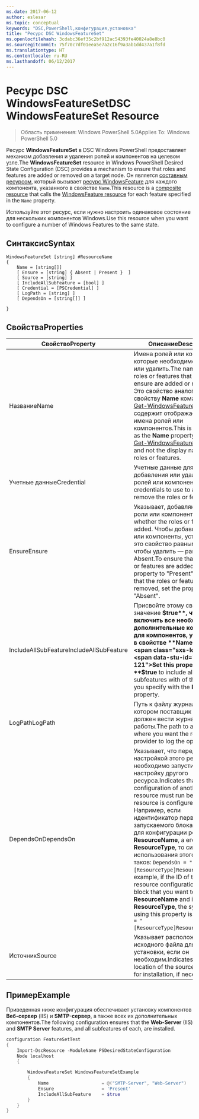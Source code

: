 ```yaml
---
ms.date: 2017-06-12
author: eslesar
ms.topic: conceptual
keywords: "DSC,PowerShell,конфигурация,установка"
title: "Ресурс DSC WindowsFeatureSet"
ms.openlocfilehash: 3cdabc36ef35c2bf912ac54393fe40024a8e8bc0
ms.sourcegitcommit: 75f70c7df01eea5e7a2c16f9a3ab1dd437a1f8fd
ms.translationtype: HT
ms.contentlocale: ru-RU
ms.lasthandoff: 06/12/2017
---
```

# <a name="dsc-windowsfeatureset-resource"></a><span data-ttu-id="c1cc8-103">Ресурс DSC WindowsFeatureSet</span><span class="sxs-lookup"><span data-stu-id="c1cc8-103">DSC WindowsFeatureSet Resource</span></span>

> <span data-ttu-id="c1cc8-104">Область применения: Windows PowerShell 5.0</span><span class="sxs-lookup"><span data-stu-id="c1cc8-104">Applies To: Windows PowerShell 5.0</span></span>

<span data-ttu-id="c1cc8-105">Ресурс **WindowsFeatureSet** в DSC Windows PowerShell предоставляет механизм добавления и удаления ролей и компонентов на целевом узле.</span><span class="sxs-lookup"><span data-stu-id="c1cc8-105">The **WindowsFeatureSet** resource in Windows PowerShell Desired State Configuration (DSC) provides a mechanism to ensure that roles and features are added or removed on a target node.</span></span>
<span data-ttu-id="c1cc8-106">Он является [составным ресурсом](authoringResourceComposite.md), который вызывает [ресурс WindowsFeature](windowsfeatureResource.md) для каждого компонента, указанного в свойстве `Name`.</span><span class="sxs-lookup"><span data-stu-id="c1cc8-106">This resource is a [composite resource](authoringResourceComposite.md) that calls the [WindowsFeature resource](windowsfeatureResource.md) for each feature specified in the `Name` property.</span></span>

<span data-ttu-id="c1cc8-107">Используйте этот ресурс, если нужно настроить одинаковое состояние для нескольких компонентов Windows.</span><span class="sxs-lookup"><span data-stu-id="c1cc8-107">Use this resource when you want to configure a number of Windows Features to the same state.</span></span>

## <a name="syntax"></a><span data-ttu-id="c1cc8-108">Синтаксис</span><span class="sxs-lookup"><span data-stu-id="c1cc8-108">Syntax</span></span>

```
WindowsFeatureSet [string] #ResourceName
{
    Name = [string[]] 
    [ Ensure = [string] { Absent | Present }  ]
    [ Source = [string] ]
    [ IncludeAllSubFeature = [bool] ]
    [ Credential = [PSCredential] ]
    [ LogPath = [string] ]
    [ DependsOn = [string[]] ]
    
}
```

## <a name="properties"></a><span data-ttu-id="c1cc8-109">Свойства</span><span class="sxs-lookup"><span data-stu-id="c1cc8-109">Properties</span></span>

|  <span data-ttu-id="c1cc8-110">Свойство</span><span class="sxs-lookup"><span data-stu-id="c1cc8-110">Property</span></span>  |  <span data-ttu-id="c1cc8-111">Описание</span><span class="sxs-lookup"><span data-stu-id="c1cc8-111">Description</span></span>   | 
|---|---| 
| <span data-ttu-id="c1cc8-112">Название</span><span class="sxs-lookup"><span data-stu-id="c1cc8-112">Name</span></span>| <span data-ttu-id="c1cc8-113">Имена ролей или компонентов, которые необходимо добавить или удалить.</span><span class="sxs-lookup"><span data-stu-id="c1cc8-113">The names of the roles or features that you want to ensure are added or removed.</span></span> <span data-ttu-id="c1cc8-114">Это свойство аналогично свойству **Name** командлета [Get-WindowsFeature](https://technet.microsoft.com/en-us/library/jj205469.aspx) и не содержит отображаемые имена ролей или компонентов.</span><span class="sxs-lookup"><span data-stu-id="c1cc8-114">This is the same as the **Name** property of the [Get-WindowsFeature](https://technet.microsoft.com/en-us/library/jj205469.aspx) cmdlet, and not the display name of the roles or features.</span></span>| 
| <span data-ttu-id="c1cc8-115">Учетные данные</span><span class="sxs-lookup"><span data-stu-id="c1cc8-115">Credential</span></span>| <span data-ttu-id="c1cc8-116">Учетные данные для добавления или удаления ролей или компонентов.</span><span class="sxs-lookup"><span data-stu-id="c1cc8-116">The credentials to use to add or remove the roles or features.</span></span>| 
| <span data-ttu-id="c1cc8-117">Ensure</span><span class="sxs-lookup"><span data-stu-id="c1cc8-117">Ensure</span></span>| <span data-ttu-id="c1cc8-118">Указывает, добавляются ли роли или компоненты.</span><span class="sxs-lookup"><span data-stu-id="c1cc8-118">Indicates whether the roles or features are added.</span></span> <span data-ttu-id="c1cc8-119">Чтобы добавить роли или компоненты, установите это свойство равным Present, чтобы удалить — равным Absent.</span><span class="sxs-lookup"><span data-stu-id="c1cc8-119">To ensure that the roles or features are added, set this property to "Present" To ensure that the roles or features are removed, set the property to "Absent".</span></span>| 
| <span data-ttu-id="c1cc8-120">IncludeAllSubFeature</span><span class="sxs-lookup"><span data-stu-id="c1cc8-120">IncludeAllSubFeature</span></span>| <span data-ttu-id="c1cc8-121">Присвойте этому свойству значение **$true**, чтобы включить все необходимые дополнительные компоненты для компонентов, указанных в свойстве **Name**.</span><span class="sxs-lookup"><span data-stu-id="c1cc8-121">Set this property to **$true** to include all required subfeatures with of the features you specify with the **Name** property.</span></span>| 
| <span data-ttu-id="c1cc8-122">LogPath</span><span class="sxs-lookup"><span data-stu-id="c1cc8-122">LogPath</span></span>| <span data-ttu-id="c1cc8-123">Путь к файлу журнала, в котором поставщик ресурсов должен вести журнал работы.</span><span class="sxs-lookup"><span data-stu-id="c1cc8-123">The path to a log file where you want the resource provider to log the operation.</span></span>| 
| <span data-ttu-id="c1cc8-124">DependsOn</span><span class="sxs-lookup"><span data-stu-id="c1cc8-124">DependsOn</span></span>| <span data-ttu-id="c1cc8-125">Указывает, что перед настройкой этого ресурса необходимо запустить настройку другого ресурса.</span><span class="sxs-lookup"><span data-stu-id="c1cc8-125">Indicates that the configuration of another resource must run before this resource is configured.</span></span> <span data-ttu-id="c1cc8-126">Например, если идентификатор первого запускаемого блока сценария для конфигурации ресурса — __ResourceName__, а его тип — __ResourceType__, то синтаксис использования этого свойства таков: `DependsOn = "[ResourceType]ResourceName"`.</span><span class="sxs-lookup"><span data-stu-id="c1cc8-126">For example, if the ID of the resource configuration script block that you want to run first is __ResourceName__ and its type is __ResourceType__, the syntax for using this property is `DependsOn = "[ResourceType]ResourceName"`.</span></span>| 
| <span data-ttu-id="c1cc8-127">Источник</span><span class="sxs-lookup"><span data-stu-id="c1cc8-127">Source</span></span>| <span data-ttu-id="c1cc8-128">Указывает расположение исходного файла для установки, если он необходим.</span><span class="sxs-lookup"><span data-stu-id="c1cc8-128">Indicates the location of the source file to use for installation, if necessary.</span></span>| 

## <a name="example"></a><span data-ttu-id="c1cc8-129">Пример</span><span class="sxs-lookup"><span data-stu-id="c1cc8-129">Example</span></span>

<span data-ttu-id="c1cc8-130">Приведенная ниже конфигурация обеспечивает установку компонентов **Веб-сервер** (IIS) и **SMTP-сервер**, а также всех их дополнительных компонентов.</span><span class="sxs-lookup"><span data-stu-id="c1cc8-130">The following configuration ensures that the **Web-Server** (IIS) and **SMTP Server** features, and all subfeatures of each, are installed.</span></span>

```powershell
configuration FeatureSetTest
{
    Import-DscResource -ModuleName PSDesiredStateConfiguration
    Node localhost
    {

        WindowsFeatureSet WindowsFeatureSetExample
        {
            Name                    = @("SMTP-Server", "Web-Server")
            Ensure                  = 'Present'
            IncludeAllSubFeature    = $true
        } 
    }
}
```

